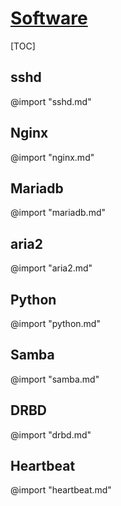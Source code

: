 <link rel="stylesheet" href="https://zhmhbest.gitee.io/hellomathematics/style/index.css">
<script src="https://zhmhbest.gitee.io/hellomathematics/style/index.js"></script>

# [Software](../index.html)

[TOC]

## sshd

@import "sshd.md"

## Nginx

@import "nginx.md"

## Mariadb

@import "mariadb.md"

## aria2

@import "aria2.md"

## Python

@import "python.md"

## Samba

@import "samba.md"

## DRBD

@import "drbd.md"

## Heartbeat

@import "heartbeat.md"
